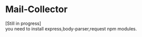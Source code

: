 # Mail-Collector
[Still in progress] <br>
you need to install express,body-parser,request npm modules.
